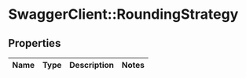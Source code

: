 # SwaggerClient::RoundingStrategy

## Properties
Name | Type | Description | Notes
------------ | ------------- | ------------- | -------------


